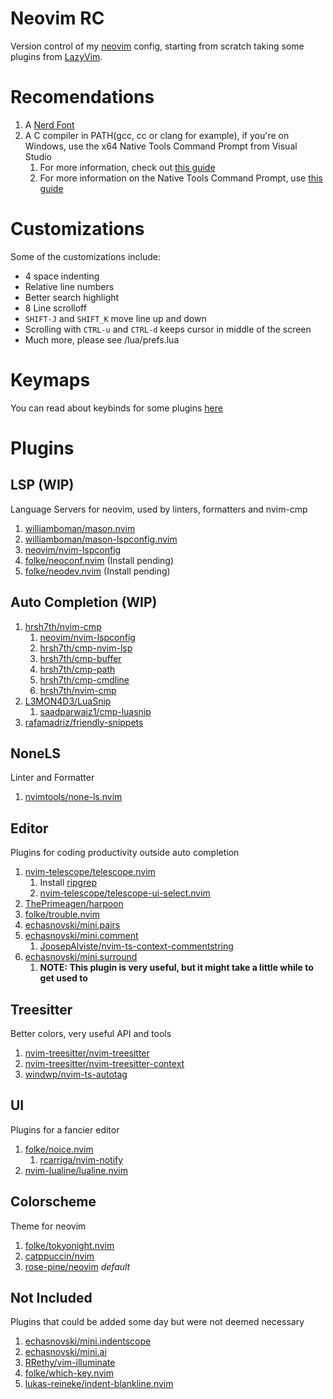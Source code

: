 # Neovim RC

Version control of my [neovim](https://neovim.io/) config, starting from scratch taking some plugins from [LazyVim](https://www.lazyvim.org/plugins).

# Recomendations

1. A [Nerd Font](https://www.nerdfonts.com)
2. A C compiler in PATH(gcc, cc or clang for example), if you're on Windows, use the x64 Native Tools Command Prompt from Visual Studio
   1. For more information, check out [this guide](https://github.com/nvim-treesitter/nvim-treesitter/wiki/Windows-support)
   2. For more information on the Native Tools Command Prompt, use [this guide](https://learn.microsoft.com/en-us/cpp/build/building-on-the-command-line?view=msvc-170)

# Customizations

Some of the customizations include:

- 4 space indenting
- Relative line numbers
- Better search highlight
- 8 Line scrolloff
- `SHIFT-J` and `SHIFT_K` move line up and down
- Scrolling with `CTRL-u` and `CTRL-d` keeps cursor in middle of the screen
- Much more, please see /lua/prefs.lua

# Keymaps

You can read about keybinds for some plugins [here](https://www.lazyvim.org/keymaps)

# Plugins

## LSP (WIP)

Language Servers for neovim, used by linters, formatters and nvim-cmp

1. [williamboman/mason.nvim](https://github.com/williamboman/mason.nvim)
2. [williamboman/mason-lspconfig.nvim](https://github.com/williamboman/mason-lspconfig.nvim)
3. [neovim/nvim-lspconfig](https://github.com/neovim/nvim-lspconfig)
4. [folke/neoconf.nvim](https://github.com/folke/neoconf.nvim) (Install pending)
5. [folke/neodev.nvim](https://github.com/folke/neodev.nvim) (Install pending)

## Auto Completion (WIP)

1. [hrsh7th/nvim-cmp](https://github.com/hrsh7th/nvim-cmp)
   1. [neovim/nvim-lspconfig](https://github.com/neovim/nvim-lspconfig)
   2. [hrsh7th/cmp-nvim-lsp](https://github.com/hrsh7th/cmp-nvim-lsp)
   3. [hrsh7th/cmp-buffer](https://github.com/hrsh7th/cmp-buffer)
   4. [hrsh7th/cmp-path](https://github.com/hrsh7th/cmp-path)
   5. [hrsh7th/cmp-cmdline](https://github.com/hrsh7th/cmp-cmdline)
   6. [hrsh7th/nvim-cmp](https://github.com/hrsh7th/nvim-cmp)
2. [L3MON4D3/LuaSnip](https://github.com/L3MON4D3/LuaSnip)
   1. [saadparwaiz1/cmp-luasnip](https://github.com/saadparwaiz1/cmp_luasnip)
3. [rafamadriz/friendly-snippets](https://github.com/rafamadriz/friendly-snippets)

## NoneLS

Linter and Formatter

1. [nvimtools/none-ls.nvim](https://github.com/nvimtools/none-ls.nvim)

## Editor

Plugins for coding productivity outside auto completion

1. [nvim-telescope/telescope.nvim](https://github.com/nvim-telescope/telescope.nvim)
   1. Install [ripgrep](https://github.com/BurntSushi/ripgrep)
   2. [nvim-telescope/telescope-ui-select.nvim](https://github.com/nvim-telescope/telescope-ui-select.nvim)
2. [ThePrimeagen/harpoon](https://github.com/ThePrimeagen/harpoon/tree/harpoon2)
3. [folke/trouble.nvim](https://github.com/folke/trouble.nvim)
4. [echasnovski/mini.pairs](https://github.com/echasnovski/mini.pairs)
5. [echasnovski/mini.comment](https://github.com/echasnovski/mini.comment)
   1. [JoosepAlviste/nvim-ts-context-commentstring](https://github.com/JoosepAlviste/nvim-ts-context-commentstring)
6. [echasnovski/mini.surround](https://github.com/echasnovski/mini.surround)
   1. **NOTE: This plugin is very useful, but it might take a little while to get used to**

## Treesitter

Better colors, very useful API and tools

1. [nvim-treesitter/nvim-treesitter](https://github.com/nvim-treesitter/nvim-treesitter)
2. [nvim-treesitter/nvim-treesitter-context](https://github.com/nvim-treesitter/nvim-treesitter-context)
3. [windwp/nvim-ts-autotag](https://github.com/windwp/nvim-ts-autotag)

## UI

Plugins for a fancier editor

1. [folke/noice.nvim](https://github.com/folke/noice.nvim)
   1. [rcarriga/nvim-notify](https://github.com/rcarriga/nvim-notify)
2. [nvim-lualine/lualine.nvim](https://github.com/nvim-lualine/lualine.nvim)

## Colorscheme

Theme for neovim

1. [folke/tokyonight.nvim](https://github.com/folke/tokyonight.nvim)
2. [catppuccin/nvim](https://github.com/catppuccin/nvim)
3. [rose-pine/neovim](https://github.com/rose-pine/neovim) _default_

## Not Included

Plugins that could be added some day but were not deemed necessary

1. [echasnovski/mini.indentscope](https://github.com/echasnovski/mini.indentscope)
2. [echasnovski/mini.ai](https://github.com/echasnovski/mini.ai)
3. [RRethy/vim-illuminate](https://github.com/RRethy/vim-illuminate)
4. [folke/which-key.nvim](https://github.com/folke/which-key.nvim)
5. [lukas-reineke/indent-blankline.nvim](https://github.com/lukas-reineke/indent-blankline.nvim)
